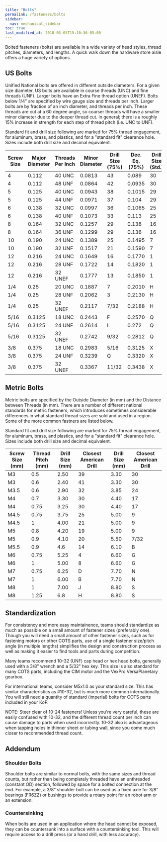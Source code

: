 ```yaml
---
title: "Bolts"
permalink: /fasteners/bolts
sidebar:
  nav: mechanical_sidebar
toc: true
last_modified_at: 2018-03-03T15:10:36-05:00
---
```


Bolted fasteners (bolts) are available in a wide variety of head styles, thread pitches, diameters, and lengths. A quick walk down the hardware store aisle offers a huge variety of options.

## US Bolts

Unified National bolts are offered in different outside diameters. For a given size diameter, US bolts are available in course threads (UNC) and fine threads (UNF). Larger bolts have an Extra Fine thread option (UNEF). Bolts below 1/4" are specified by wire gauge size and threads per inch. Larger bolts are by fraction of an inch diameter, and threads per inch. These threads are cut at a 60 degree angle, so coarser threads will have a smaller minor diameter due to the deeper thread cut. In general; there is a roughly 15% increase in strength for each step of thread pitch (i.e. UNC to UNF).

Standard fit and drill size following are marked for 75% thread engagement, for aluminum, brass, and plastics, and for a "standard fit" clearance hole. Sizes include both drill size and decimal equivalent.

Screw Size | Major Diameter | Threads Per Inch | Minor Diameter | Drill Size (75%) | Dec. Eq. (75%) | Drill Size (Std.) | Dec. Eq. (Std.)
----|------|-------|------|-----|------|--|------
   4|0.112 |40 UNC |0.0813|43   |0.089 |30|0.1285
   4|0.112 |48 UNF |0.0864|42   |0.0935|30|0.1285
   5|0.125 |40 UNC |0.0943|38   |0.1015|29|0.136
   5|0.125 |44 UNF |0.0971|37   |0.104 |29|0.136
   6|0.138 |32 UNC |0.0997|36   |0.1065|25|0.1495
   6|0.138 |40 UNF |0.1073|33   |0.113 |25|0.1495
   8|0.164 |32 UNC |0.1257|29   |0.136 |16|0.177
   8|0.164 |36 UNF |0.1299|29   |0.136 |16|0.177
  10|0.190 |24 UNC |0.1389|25   |0.1495|7 |0.201
  10|0.190 |32 UNF |0.1517|21   |0.1590|7 |0.201
  12|0.216 |24 UNC |0.1649|16   |0.1770|1 |0.228
  12|0.216 |28 UNF |0.1722|14   |0.1820|1 |0.228
  12|0.216 |32 UNEF|0.1777|13   |0.1850|1 |0.228
 1/4|0.25  |20 UNC |0.1887|7    |0.2010|H |0.266
 1/4|0.25  |28 UNF |0.2062|3    |0.2130|H |0.266
 1/4|0.25  |32 UNEF|0.2117|7/32 |0.2188|H |0.266
5/16|0.3125|18 UNC |0.2443|F    |0.2570|Q |0.332
5/16|0.3125|24 UNF |0.2614|I    |0.272 |Q |0.332
5/16|0.3125|32 UNEF|0.2742|9/32 |0.2812|Q |0.332
 3/8|0.375 |18 UNC |0.2983|5/16 |0.3125|X |0.397
 3/8|0.375 |24 UNF |0.3239|Q    |0.3320|X |0.397
 3/8|0.375 |32 UNEF|0.3367|11/32|0.3438|X |0.397

## Metric Bolts
Metric bolts are specified by the Outside Diameter (in mm) and the Distance between Threads (in mm). There are a number of different national standards for metric fasteners; which introduces sometimes considerable differences in what standard thread sizes are sold and used in a region. Some of the more common fastners are listed below.

Standard fit and drill size following are marked for 75% thread engagement, for aluminum, brass, and plastics, and for a "standard fit" clearance hole. Sizes include both drill size and decimal equivalent.

Screw Size (mm)|Thread Pitch (mm)|Drill Size (mm)|Closest American Drill|Drill Size (mm)|Closest American Drill
----|----|----|--|----|----
  M3|0.5 |2.50|39|3.30|30
  M3|0.6 |2.40|41|3.30|30
M3.5|0.6 |2.90|32|3.85|24
  M4|0.7 |3.30|30|4.40|17
  M4|0.75|3.25|30|4.40|17
M4.5|0.75|3.75|25|5.00|9
M4.5|1   |4.00|21|5.00|9
  M5|0.8 |4.20|19|5.00|9
  M5|0.9 |4.10|20|5.50|7/32
M5.5|0.9 |4.6 |14|6.10|B
  M6|0.75|5.25|4 |6.60|G
  M6|1   |5.00|8 |6.60|G
  M7|0.75|6.25|D |7.70|N
  M7|1   |6.00|B |7.70|N
  M8|1   |7.00|J |8.80|S
  M8|1.25|6.8 |H |8.80|S

## Standardization

For consistency and more easy maintainence, teams should standardize as much as possible on a small amount of fastener sizes (preferably one). Though you will need a small amount of other fastener sizes, such as for fastening motors or other COTS parts, use of a single fastener size/pitch angle (in multiple lengths) simplifies the design and construction process as well as making it easier to find tools and parts during competition.

Many teams recommend 10-32 (UNF) cap head or hex head bolts, generally used with a 3/8" wrench and a 5/32" hex key. This size is also standard for many COTS parts, including the CIM motor and the VexPro VersaPlanetary gearbox.

For international teams, consider M5x1.0 as your standard size. This has similar characteristics as #10-32, but is much more common internationally. You will still need a quantity of standard (imperial) bolts for COTS parts included in your KoP.

NOTE: Steer clear of 10-24 fasteners! Unless you're very careful, these are easily confused with 10-32, and the different thread count per inch can cause damage to parts when used incorrectly. 10-32 also is advantageous when tapping holes in thinner sheet or tubing wall, since you come much closer to recommended thread count.

## Addendum
### Shoulder Bolts

Shoulder bolts are similar to normal bolts, with the same sizes and thread counts, but rather than being completely threaded have an unthreaded (constant OD) section, followed by space for a bolted connection at the end. For example, a 3/8" shoulder bolt can be used as a fixed axle for 3/8" bearings (FR6ZZ) or bushings to provide a rotary point for an robot arm or an extension.

### Countersinking

When bolts are used in an application where the head cannot be exposed, they can be countersunk into a surface with a countersinking tool. This will require access to a drill press (or a hand drill, with less accuracy).
